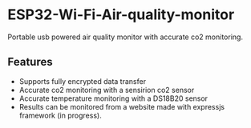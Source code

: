 # ESP32-Wi-Fi-Air-quality-monitor
Portable usb powered air quality monitor with accurate co2 monitoring.

## Features
- Supports fully encrypted data transfer
- Accurate co2 monitoring with a sensirion co2 sensor
- Accurate temperature monitoring with a DS18B20 sensor
- Results can be monitored from a website made with expressjs framework (in progress).  
